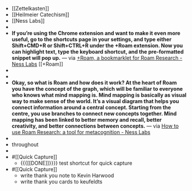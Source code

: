 - [[Zettelkasten]]
- [[Heilmeier Catechism]]
- [[Ness Labs]]
- 
- __If you’re using the Chrome extension and want to make it even more useful, go to the shortcuts page in your settings, and type either Shift+CMD+R or Shift+CTRL+R under the +Roam extension. Now you can highlight text, type the keyboard shortcut, and the pre-formatted snippet will pop up.__ — via [+Roam, a bookmarklet for Roam Research - Ness Labs](https://nesslabs.com/roam-research-bookmarklet) [[+Roam]]
- 
- 
- __Okay, so what is Roam and how does it work? At the heart of Roam you have the concept of the graph, which will be familiar to everyone who knows what mind mapping is. Mind mapping is basically as visual way to make sense of the world. It’s a visual diagram that helps you connect information around a central concept. Starting from the centre, you use branches to connect new concepts together. Mind mapping has been linked to better memory and recall, better creativity, and better connections between concepts.__ — via [How to use Roam Research: a tool for metacognition - Ness Labs](https://nesslabs.com/roam-research)
- 
- throughout
- 
- #[[Quick Capture]]
    - {{{[[DONE]]}}}} test shortcut for quick capture
- #[[Quick Capture]]
    - write thank you note to Kevin Harwood
    - write thank you cards to keufeldts
